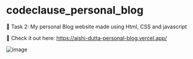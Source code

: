 # codeclause_personal_blog

🚀 Task 2: My personal Blog website made using Html, CSS and javascript

🌟 Check it out here: https://aishi-dutta-personal-blog.vercel.app/

![image](https://github.com/AishiD/codeclause_personal_blog/assets/97897398/662cc242-e82f-45e9-9cda-28e8a74652d5)
